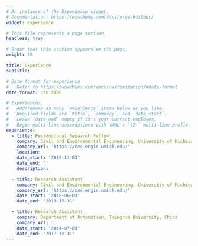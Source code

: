 ```yaml
---
# An instance of the Experience widget.
# Documentation: https://wowchemy.com/docs/page-builder/
widget: experience

# This file represents a page section.
headless: true

# Order that this section appears on the page.
weight: 40

title: Experience
subtitle:

# Date format for experience
#   Refer to https://wowchemy.com/docs/customization/#date-format
date_format: Jan 2006

# Experiences.
#   Add/remove as many `experience` items below as you like.
#   Required fields are `title`, `company`, and `date_start`.
#   Leave `date_end` empty if it's your current employer.
#   Begin multi-line descriptions with YAML's `|2-` multi-line prefix.
experience:
  - title: Postdoctoral Research Fellow
    company: Civil and Environmental Engineering, University of Michigan, Ann Arbor
    company_url: 'https://cee.engin.umich.edu/'
    location:
    date_start: '2019-11-01'
    date_end: ''
    description: 

  - title: Research Assistant
    company: Civil and Environmental Engineering, University of Michigan, Ann Arbor
    company_url: 'https://cee.engin.umich.edu/'
    date_start: '2018-06-01'
    date_end: '2019-10-31'

  - title: Research Assistant
    company: Department of Automation, Tsinghua University, China
    company_url: ''
    date_start: '2014-07-01'
    date_end: '2017-10-31'
---
```

